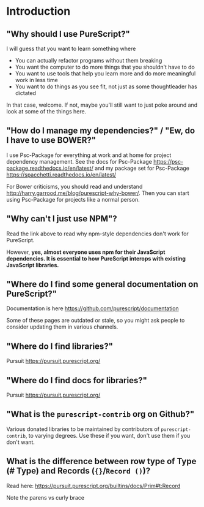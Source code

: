 # Introduction

## "Why should I use PureScript?"

I will guess that you want to learn something where

* You can actually refactor programs without them breaking
* You want the computer to do more things that you shouldn't have to do
* You want to use tools that help you learn more and do more meaningful work in less time
* You want to do things as you see fit, not just as some thoughtleader has dictated

In that case, welcome. If not, maybe you'll still want to just poke around and look at some of the things here.

## "How do I manage my dependencies?" / "Ew, do I have to use BOWER?"

I use Psc-Package for everything at work and at home for project dependency management. See the docs for Psc-Package <https://psc-package.readthedocs.io/en/latest/> and my package set for Psc-Package <https://spacchetti.readthedocs.io/en/latest/>

For Bower criticisms, you should read and understand <http://harry.garrood.me/blog/purescript-why-bower/>. Then you can start using Psc-Package for projects like a normal person.

## "Why can't I just use NPM"?

Read the link above to read why npm-style dependencies don't work for PureScript.

However, **yes, almost everyone uses npm for their JavaScript dependencies. It is essential to how PureScript interops with existing JavaScript libraries.**

## "Where do I find some general documentation on PureScript?"

Documentation is here <https://github.com/purescript/documentation>

Some of these pages are outdated or stale, so you might ask people to consider updating them in various channels.

## "Where do I find libraries?"

Pursuit <https://pursuit.purescript.org/>

## "Where do I find docs for libraries?"

Pursuit <https://pursuit.purescript.org/>

## "What is the `purescript-contrib` org on Github?"

Various donated libraries to be maintained by contributors of `purescript-contrib`, to varying degrees. Use these if you want, don't use them if you don't want.

## What is the difference between row type of Type (# Type) and Records (`{}`/`Record ()`)?

Read here: <https://pursuit.purescript.org/builtins/docs/Prim#t:Record>

Note the parens vs curly brace
